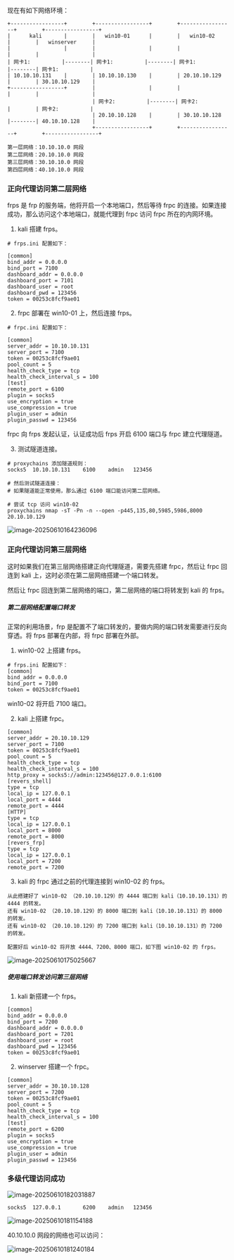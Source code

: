 现在有如下网络环境：

```
+-----------------+        +-----------------+        +-----------------+        +-----------------+
|      kali       |        |   win10-01      |        |   win10-02      |        |   winserver     |
|                 |        |                 |        |                 |        |                 |
| 网卡1:          |--------| 网卡1:          |--------| 网卡1:           |--------| 网卡1:          |
| 10.10.10.131    |        | 10.10.10.130    |        | 20.10.10.129    |        | 30.10.10.129    |
+-----------------+        |                 |        |                 |        |                 |
                           | 网卡2:          |--------| 网卡2:           |        | 网卡2:          |
                           | 20.10.10.128    |        | 30.10.10.128    |--------| 40.10.10.128    |
                           +-----------------+        +-----------------+        +-----------------+
                           
第一层网络：10.10.10.0 网段
第二层网络：20.10.10.0 网段
第三层网络：30.10.10.0 网段
第四层网络：40.10.10.0 网段
```

### 正向代理访问第二层网络

frps 是 frp 的服务端，他将开启一个本地端口，然后等待 frpc 的连接。如果连接成功，那么访问这个本地端口，就能代理到 frpc 访问 frpc 所在的内网环境。

1. kali 搭建 frps。

```
# frps.ini 配置如下：

[common]
bind_addr = 0.0.0.0
bind_port = 7100
dashboard_addr = 0.0.0.0
dashboard_port = 7101
dashboard_user = root
dashboard_pwd = 123456
token = 00253c8fcf9ae01
```

2. frpc 部署在 win10-01 上，然后连接 frps。

```
# frpc.ini 配置如下：

[common]
server_addr = 10.10.10.131
server_port = 7100
token = 00253c8fcf9ae01
pool_count = 5
health_check_type = tcp
health_check_interval_s = 100
[test]
remote_port = 6100
plugin = socks5
use_encryption = true
use_compression = true
plugin_user = admin
plugin_passwd = 123456
```

frpc 向 frps 发起认证，认证成功后 frps 开启 6100 端口与 frpc 建立代理隧道。

3. 测试隧道连接。

```
# proxychains 添加隧道规则：
socks5  10.10.10.131    6100    admin   123456

# 然后测试隧道连接：
# 如果隧道能正常使用，那么通过 6100 端口能访问第二层网络。

# 尝试 tcp 访问 win10-02 
proxychains nmap -sT -Pn -n --open -p445,135,80,5985,5986,8000 20.10.10.129
```

![image-20250610164236096](https://cdn.jsdelivr.net/gh/LilDean17/secdoc@main/%E5%86%85%E7%BD%91%E5%AE%89%E5%85%A8/%E9%9A%A7%E9%81%93%E6%90%AD%E5%BB%BA/images/image-20250610164236096.png)

### 正向代理访问第三层网络

这时如果我们在第三层网络搭建正向代理隧道，需要先搭建 frpc，然后让 frpc 回连到 kali 上，这时必须在第二层网络搭建一个端口转发。

然后让 frpc 回连到第二层网络的端口，第二层网络的端口将转发到 kali 的 frps。

##### 第二层网络配置端口转发

正常的利用场景，frp 是配置不了端口转发的，要做内网的端口转发需要进行反向穿透。将 frps 部署在内部，将 frpc 部署在外部。

1. win10-02 上搭建 frps。

```
# frps.ini 配置如下：
[common]
bind_addr = 0.0.0.0
bind_port = 7100
token = 00253c8fcf9ae01
```

win10-02 将开启 7100 端口。

2. kali 上搭建 frpc。

```
[common]
server_addr = 20.10.10.129
server_port = 7100
token = 00253c8fcf9ae01
pool_count = 5
health_check_type = tcp
health_check_interval_s = 100
http_proxy = socks5://admin:123456@127.0.0.1:6100
[revers_shell]
type = tcp
local_ip = 127.0.0.1
local_port = 4444 
remote_port = 4444
[HTTP]
type = tcp
local_ip = 127.0.0.1
local_port = 8000
remote_port = 8000
[revers_frp]
type = tcp
local_ip = 127.0.0.1
local_port = 7200
remote_port = 7200
```

3. kali 的 frpc 通过之前的代理连接到 win10-02 的 frps。

```
从此搭建好了 win10-02 （20.10.10.129）的 4444 端口到 kali（10.10.10.131）的 4444 的转发。
还有 win10-02 （20.10.10.129）的 8000 端口到 kali（10.10.10.131）的 8000 的转发。
还有 win10-02 （20.10.10.129）的 7200 端口到 kali（10.10.10.131）的 7200 的转发。

配置好后 win10-02 将开放 4444、7200、8000 端口，如下图 win10-02 的 frps。
```

![image-20250610175025667](https://cdn.jsdelivr.net/gh/LilDean17/secdoc@main/%E5%86%85%E7%BD%91%E5%AE%89%E5%85%A8/%E9%9A%A7%E9%81%93%E6%90%AD%E5%BB%BA/images/image-20250610175025667.png)

##### 使用端口转发访问第三层网络

1. kali 新搭建一个 frps。

```
[common]
bind_addr = 0.0.0.0
bind_port = 7200
dashboard_addr = 0.0.0.0
dashboard_port = 7201
dashboard_user = root
dashboard_pwd = 123456
token = 00253c8fcf9ae01
```

2. winserver 搭建一个 frpc。

```
[common]
server_addr = 30.10.10.128
server_port = 7200
token = 00253c8fcf9ae01
pool_count = 5
health_check_type = tcp
health_check_interval_s = 100
[test]
remote_port = 6200
plugin = socks5
use_encryption = true
use_compression = true
plugin_user = admin
plugin_passwd = 123456 
```

### 多级代理访问成功

![image-20250610182031887](https://cdn.jsdelivr.net/gh/LilDean17/secdoc@main/%E5%86%85%E7%BD%91%E5%AE%89%E5%85%A8/%E9%9A%A7%E9%81%93%E6%90%AD%E5%BB%BA/images/image-20250610182031887.png)

```
socks5  127.0.0.1       6200    admin   123456 
```

![image-20250610181154188](https://cdn.jsdelivr.net/gh/LilDean17/secdoc@main/%E5%86%85%E7%BD%91%E5%AE%89%E5%85%A8/%E9%9A%A7%E9%81%93%E6%90%AD%E5%BB%BA/images/image-20250610181154188.png)

40.10.10.0 网段的网络也可以访问：

![image-20250610181240184](https://cdn.jsdelivr.net/gh/LilDean17/secdoc@main/%E5%86%85%E7%BD%91%E5%AE%89%E5%85%A8/%E9%9A%A7%E9%81%93%E6%90%AD%E5%BB%BA/images/image-20250610181240184.png)
